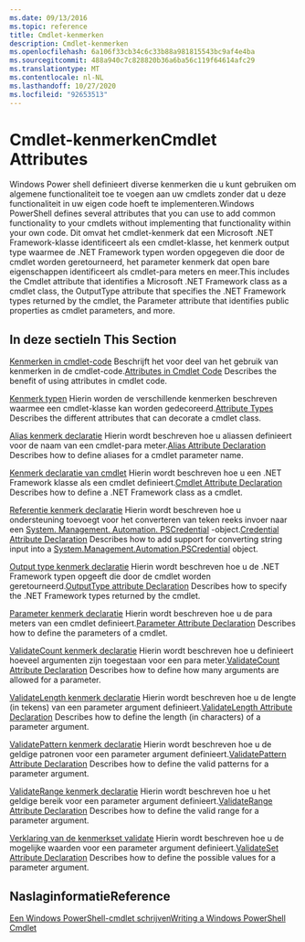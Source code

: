 ```yaml
---
ms.date: 09/13/2016
ms.topic: reference
title: Cmdlet-kenmerken
description: Cmdlet-kenmerken
ms.openlocfilehash: 6a106f33cb34c6c33b88a981815543bc9af4e4ba
ms.sourcegitcommit: 488a940c7c828820b36a6ba56c119f64614afc29
ms.translationtype: MT
ms.contentlocale: nl-NL
ms.lasthandoff: 10/27/2020
ms.locfileid: "92653513"
---
```

# <a name="cmdlet-attributes"></a><span data-ttu-id="9923e-103">Cmdlet-kenmerken</span><span class="sxs-lookup"><span data-stu-id="9923e-103">Cmdlet Attributes</span></span>

<span data-ttu-id="9923e-104">Windows Power shell definieert diverse kenmerken die u kunt gebruiken om algemene functionaliteit toe te voegen aan uw cmdlets zonder dat u deze functionaliteit in uw eigen code hoeft te implementeren.</span><span class="sxs-lookup"><span data-stu-id="9923e-104">Windows PowerShell defines several attributes that you can use to add common functionality to your cmdlets without implementing that functionality within your own code.</span></span> <span data-ttu-id="9923e-105">Dit omvat het cmdlet-kenmerk dat een Microsoft .NET Framework-klasse identificeert als een cmdlet-klasse, het kenmerk output type waarmee de .NET Framework typen worden opgegeven die door de cmdlet worden geretourneerd, het parameter kenmerk dat open bare eigenschappen identificeert als cmdlet-para meters en meer.</span><span class="sxs-lookup"><span data-stu-id="9923e-105">This includes the Cmdlet attribute that identifies a Microsoft .NET Framework class as a cmdlet class, the OutputType attribute that specifies the .NET Framework types returned by the cmdlet, the Parameter attribute that identifies public properties as cmdlet parameters, and more.</span></span>

## <a name="in-this-section"></a><span data-ttu-id="9923e-106">In deze sectie</span><span class="sxs-lookup"><span data-stu-id="9923e-106">In This Section</span></span>

<span data-ttu-id="9923e-107">[Kenmerken in cmdlet-code](./attributes-in-cmdlet-code.md) Beschrijft het voor deel van het gebruik van kenmerken in de cmdlet-code.</span><span class="sxs-lookup"><span data-stu-id="9923e-107">[Attributes in Cmdlet Code](./attributes-in-cmdlet-code.md) Describes the benefit of using attributes in cmdlet code.</span></span>

<span data-ttu-id="9923e-108">[Kenmerk typen](./attribute-types.md) Hierin worden de verschillende kenmerken beschreven waarmee een cmdlet-klasse kan worden gedecoreerd.</span><span class="sxs-lookup"><span data-stu-id="9923e-108">[Attribute Types](./attribute-types.md) Describes the different attributes that can decorate a cmdlet class.</span></span>

<span data-ttu-id="9923e-109">[Alias kenmerk declaratie](./alias-attribute-declaration.md) Hierin wordt beschreven hoe u aliassen definieert voor de naam van een cmdlet-para meter.</span><span class="sxs-lookup"><span data-stu-id="9923e-109">[Alias Attribute Declaration](./alias-attribute-declaration.md) Describes how to define aliases for a cmdlet parameter name.</span></span>

<span data-ttu-id="9923e-110">[Kenmerk declaratie van cmdlet](./cmdlet-attribute-declaration.md) Hierin wordt beschreven hoe u een .NET Framework klasse als een cmdlet definieert.</span><span class="sxs-lookup"><span data-stu-id="9923e-110">[Cmdlet Attribute Declaration](./cmdlet-attribute-declaration.md) Describes how to define a .NET Framework class as a cmdlet.</span></span>

<span data-ttu-id="9923e-111">[Referentie kenmerk declaratie](./credential-attribute-declaration.md) Hierin wordt beschreven hoe u ondersteuning toevoegt voor het converteren van teken reeks invoer naar een [System. Management. Automation. PSCredential](/dotnet/api/System.Management.Automation.PSCredential) -object.</span><span class="sxs-lookup"><span data-stu-id="9923e-111">[Credential Attribute Declaration](./credential-attribute-declaration.md) Describes how to add support for converting string input into a [System.Management.Automation.PSCredential](/dotnet/api/System.Management.Automation.PSCredential) object.</span></span>

<span data-ttu-id="9923e-112">[Output type kenmerk declaratie](./outputtype-attribute-declaration.md) Hierin wordt beschreven hoe u de .NET Framework typen opgeeft die door de cmdlet worden geretourneerd.</span><span class="sxs-lookup"><span data-stu-id="9923e-112">[OutputType attribute Declaration](./outputtype-attribute-declaration.md) Describes how to specify the .NET Framework types returned by the cmdlet.</span></span>

<span data-ttu-id="9923e-113">[Parameter kenmerk declaratie](./parameter-attribute-declaration.md) Hierin wordt beschreven hoe u de para meters van een cmdlet definieert.</span><span class="sxs-lookup"><span data-stu-id="9923e-113">[Parameter Attribute Declaration](./parameter-attribute-declaration.md) Describes how to define the parameters of a cmdlet.</span></span>

<span data-ttu-id="9923e-114">[ValidateCount kenmerk declaratie](./validatecount-attribute-declaration.md) Hierin wordt beschreven hoe u definieert hoeveel argumenten zijn toegestaan voor een para meter.</span><span class="sxs-lookup"><span data-stu-id="9923e-114">[ValidateCount Attribute Declaration](./validatecount-attribute-declaration.md) Describes how to define how many arguments are allowed for a parameter.</span></span>

<span data-ttu-id="9923e-115">[ValidateLength kenmerk declaratie](./validatelength-attribute-declaration.md) Hierin wordt beschreven hoe u de lengte (in tekens) van een parameter argument definieert.</span><span class="sxs-lookup"><span data-stu-id="9923e-115">[ValidateLength Attribute Declaration](./validatelength-attribute-declaration.md) Describes how to define the length (in characters) of a parameter argument.</span></span>

<span data-ttu-id="9923e-116">[ValidatePattern kenmerk declaratie](./validatepattern-attribute-declaration.md) Hierin wordt beschreven hoe u de geldige patronen voor een parameter argument definieert.</span><span class="sxs-lookup"><span data-stu-id="9923e-116">[ValidatePattern Attribute Declaration](./validatepattern-attribute-declaration.md) Describes how to define the valid patterns for a parameter argument.</span></span>

<span data-ttu-id="9923e-117">[ValidateRange kenmerk declaratie](./validaterange-attribute-declaration.md) Hierin wordt beschreven hoe u het geldige bereik voor een parameter argument definieert.</span><span class="sxs-lookup"><span data-stu-id="9923e-117">[ValidateRange Attribute Declaration](./validaterange-attribute-declaration.md) Describes how to define the valid range for a parameter argument.</span></span>

<span data-ttu-id="9923e-118">[Verklaring van de kenmerkset validate](./validateset-attribute-declaration.md) Hierin wordt beschreven hoe u de mogelijke waarden voor een parameter argument definieert.</span><span class="sxs-lookup"><span data-stu-id="9923e-118">[ValidateSet Attribute Declaration](./validateset-attribute-declaration.md) Describes how to define the possible values for a parameter argument.</span></span>

## <a name="reference"></a><span data-ttu-id="9923e-119">Naslaginformatie</span><span class="sxs-lookup"><span data-stu-id="9923e-119">Reference</span></span>

[<span data-ttu-id="9923e-120">Een Windows PowerShell-cmdlet schrijven</span><span class="sxs-lookup"><span data-stu-id="9923e-120">Writing a Windows PowerShell Cmdlet</span></span>](./writing-a-windows-powershell-cmdlet.md)
